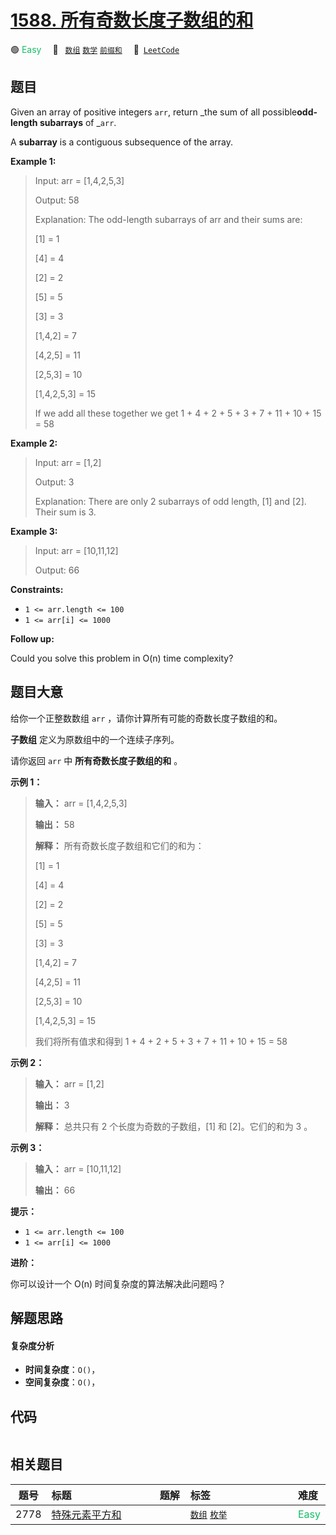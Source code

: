 # [1588. 所有奇数长度子数组的和](https://leetcode.com/problems/sum-of-all-odd-length-subarrays)

🟢 <font color=#15bd66>Easy</font>&emsp; 🔖&ensp; [`数组`](/leetcode-js/outline/tag/array.md) [`数学`](/leetcode-js/outline/tag/math.md) [`前缀和`](/leetcode-js/outline/tag/prefix-sum.md)&emsp; 🔗&ensp;[`LeetCode`](https://leetcode.com/problems/sum-of-all-odd-length-subarrays)

## 题目

Given an array of positive integers `arr`, return _the sum of all
possible**odd-length subarrays** of _`arr`.

A **subarray** is a contiguous subsequence of the array.



**Example 1:**

> Input: arr = [1,4,2,5,3]
> 
> Output: 58
> 
> Explanation: The odd-length subarrays of arr and their sums are:
> 
> [1] = 1
> 
> [4] = 4
> 
> [2] = 2
> 
> [5] = 5
> 
> [3] = 3
> 
> [1,4,2] = 7
> 
> [4,2,5] = 11
> 
> [2,5,3] = 10
> 
> [1,4,2,5,3] = 15
> 
> If we add all these together we get 1 + 4 + 2 + 5 + 3 + 7 + 11 + 10 + 15 = 58

**Example 2:**

> Input: arr = [1,2]
> 
> Output: 3
> 
> Explanation: There are only 2 subarrays of odd length, [1] and [2]. Their sum is 3.

**Example 3:**

> Input: arr = [10,11,12]
> 
> Output: 66

**Constraints:**

  * `1 <= arr.length <= 100`
  * `1 <= arr[i] <= 1000`



**Follow up:**

Could you solve this problem in O(n) time complexity?


## 题目大意

给你一个正整数数组 `arr` ，请你计算所有可能的奇数长度子数组的和。

**子数组** 定义为原数组中的一个连续子序列。

请你返回 `arr` 中 **所有奇数长度子数组的和** 。



**示例 1：**

> 
> 
> 
> 
> 
> **输入：** arr = [1,4,2,5,3]
> 
> **输出：** 58
> 
> **解释：** 所有奇数长度子数组和它们的和为：
> 
> [1] = 1
> 
> [4] = 4
> 
> [2] = 2
> 
> [5] = 5
> 
> [3] = 3
> 
> [1,4,2] = 7
> 
> [4,2,5] = 11
> 
> [2,5,3] = 10
> 
> [1,4,2,5,3] = 15
> 
> 我们将所有值求和得到 1 + 4 + 2 + 5 + 3 + 7 + 11 + 10 + 15 = 58

**示例 2：**

> 
> 
> 
> 
> 
> **输入：** arr = [1,2]
> 
> **输出：** 3
> 
> **解释：** 总共只有 2 个长度为奇数的子数组，[1] 和 [2]。它们的和为 3 。

**示例 3：**

> 
> 
> 
> 
> 
> **输入：** arr = [10,11,12]
> 
> **输出：** 66
> 
> 



**提示：**

  * `1 <= arr.length <= 100`
  * `1 <= arr[i] <= 1000`



**进阶：**

你可以设计一个 O(n) 时间复杂度的算法解决此问题吗？


## 解题思路

#### 复杂度分析

- **时间复杂度**：`O()`，
- **空间复杂度**：`O()`，

## 代码

```javascript

```

## 相关题目

<!-- prettier-ignore -->
| 题号 | 标题 | 题解 | 标签 | 难度 |
| :------: | :------ | :------: | :------ | :------ |
| 2778 | [特殊元素平方和](https://leetcode.com/problems/sum-of-squares-of-special-elements) |  |  [`数组`](/leetcode-js/outline/tag/array.md) [`枚举`](/leetcode-js/outline/tag/enumeration.md) | <font color=#15bd66>Easy</font> |

<style>
.blue {
    background-color: #096dd9;
    padding: 0.25rem 0.5rem;
    margin: 0;
    font-size: 0.85em;
    border-radius: 3px;
    color: white;
    font-weight: 500;
}
table th:first-of-type { width: 10%; }
table th:nth-of-type(2) { width: 35%; }
table th:nth-of-type(3) { width: 10%; }
table th:nth-of-type(4) { width: 35%; }
table th:nth-of-type(5) { width: 10%; }
</style>
